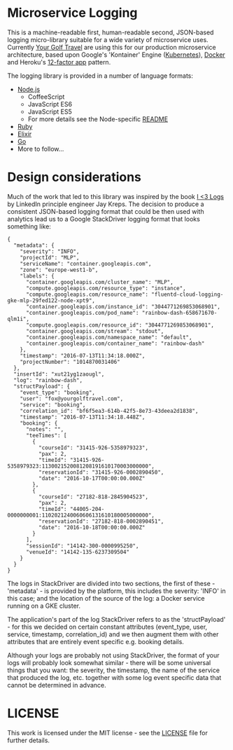 # Microservice Logging

This is a machine-readable first, human-readable second, JSON-based logging micro-library suitable for a wide variety of microservice uses. Currently [Your Golf Travel](http://www.yourgolftravel.com/) are using this for our production microservice architecture, based upon Google's 'Kontainer' Engine ([Kubernetes](http://kubernetes.io/)), [Docker](https://www.docker.com/) and Heroku's [12-factor app](http://12factor.net/) pattern.

The logging library is provided in a number of language formats:
* [Node.js](node)
  - CoffeeScript
  - JavaScript ES6
  - JavaScript ES5
  - For more details see the Node-specific [README](node/README.md)
* [Ruby](ruby)
* [Elixir](elixir)
* [Go](go)
* More to follow...

# Design considerations

Much of the work that led to this library was inspired by the book [I <3 Logs](http://www.goodreads.com/book/show/23237460-i-heart-logs) by LinkedIn principle engineer Jay Kreps. The decision to produce a consistent JSON-based logging format that could be then used with analytics lead us to a Google StackDriver logging format that looks something like:
```
{
  "metadata": {
    "severity": "INFO",
    "projectId": "MLP",
    "serviceName": "container.googleapis.com",
    "zone": "europe-west1-b",
    "labels": {
      "container.googleapis.com/cluster_name": "MLP",
      "compute.googleapis.com/resource_type": "instance",     
      "compute.googleapis.com/resource_name": "fluentd-cloud-logging-gke-mlp-29fed122-node-xpt9",
      "container.googleapis.com/instance_id": "3044771269853068901",
      "container.googleapis.com/pod_name": "rainbow-dash-658671670-qlm1i",
      "compute.googleapis.com/resource_id": "3044771269853068901",
      "container.googleapis.com/stream": "stdout",
      "container.googleapis.com/namespace_name": "default",
      "container.googleapis.com/container_name": "rainbow-dash"
    },
    "timestamp": "2016-07-13T11:34:18.000Z",
    "projectNumber": "1014870031406"
  },
  "insertId": "xut21yg1zaougl",
  "log": "rainbow-dash",
  "structPayload": {
    "event_type": "booking",
    "user": "fox@yourgolftravel.com",
    "service": "booking",
    "correlation_id": "bf6f5ea3-614b-42f5-8e73-43deea2d1838",
    "timestamp": "2016-07-13T11:34:18.448Z",
    "booking": {
      "notes": "",
      "teeTimes": [
        {
          "courseId": "31415-926-5358979323",
          "pax": 2,
          "timeId": "31415-926-5358979323:1130021520081208191610170003000000",
          "reservationId": "31415-926-0002890450",
          "date": "2016-10-17T00:00:00.000Z"
        },
        {
          "courseId": "27182-818-2845904523",
          "pax": 2,
          "timeId": "44005-204-0000000001:1102021240060606131610180005000000",   
          "reservationId": "27182-818-0002890451",
          "date": "2016-10-18T00:00:00.000Z"      
        }
      ],
      "sessionId": "14142-300-0000995250",
      "venueId": "14142-135-6237309504"
    }
  }
}
```
The logs in StackDriver are divided into two sections, the first of these - 'metadata' - is provided by the platform, this includes the severity: 'INFO' in this case; and the location of the source of the log: a Docker service running on a GKE cluster.  

The application's part of the log StackDriver refers to as the 'structPayload' - for this we decided on certain constant attributes (event_type, user, service, timestamp, correlation_id) and we then augment them with other attributes that are entirely event specific e.g. booking details.

Although your logs are probably not using StackDriver, the format of your logs will probably look somewhat similar - there will be some universal things that you want: the severity, the timestamp, the name of the service that produced the log, etc. together with some log event specific data that cannot be determined in advance.

# LICENSE
This work is licensed under the MIT license - see the [LICENSE](LICENSE) file for further details.
